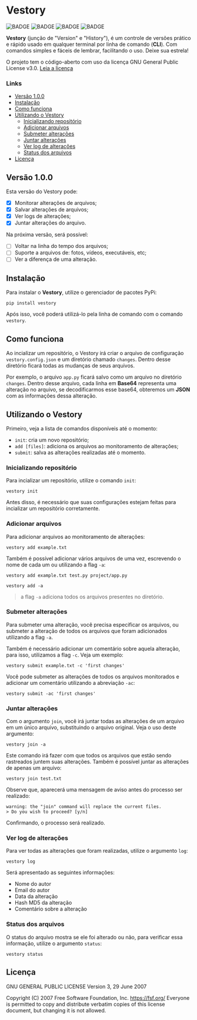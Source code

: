 # Vestory

![BADGE](https://img.shields.io/static/v1?label=status&message=desenvolvimento&color=red&style=flat)
![BADGE](https://img.shields.io/static/v1?label=versão&message=1.0.0&color=purple&style=flat)
![BADGE](https://img.shields.io/static/v1?label=linguagem&message=Python&color=orange&style=flat)
![BADGE](https://img.shields.io/static/v1?label=tipo&message=CLI&color=blue&style=flat)

**Vestory** (junção de "Version" e "History"), é um controle de versões prático e rápido usado em qualquer terminal por linha de comando (**CLI**). Com comandos simples e fáceis de lembrar, facilitando o uso. Deixe sua estrela!

O projeto tem o código-aberto com uso da licença GNU General Public License v3.0. [Leia a licença](#Licença)

### Links

- [Versão 1.0.0](#Versão-1.0.0)
- [Instalação](#Instalação)
- [Como funciona](#Como-funciona)
- [Utilizando o Vestory](#Utilizando-o-Vestory)
    - [Inicializando repositório](#Inicializando-repositório)
    - [Adicionar arquivos](#Adicionar-arquivos)
    - [Submeter alterações](#Submeter-alterações)
    - [Juntar alterações](#Juntar-alterações)
    - [Ver log de alterações](#Ver-log-de-alterações)
    - [Status dos arquivos](#Status-dos-arquivos)
- [Licença](#Licença)

## Versão 1.0.0

Esta versão do Vestory pode:

- [x] Monitorar alterações de arquivos;
- [x] Salvar alterações de arquivos;
- [x] Ver logs de alterações;
- [x] Juntar alterações do arquivo.

Na próxima versão, será possível:

- [ ] Voltar na linha do tempo dos arquivos;
- [ ] Suporte a arquivos de: fotos, vídeos, executáveis, etc;
- [ ] Ver a diferença de uma alteração.

## Instalação

Para instalar o **Vestory**, utilize o gerenciador de pacotes PyPi:

```
pip install vestory
```

Após isso, você poderá utilizá-lo pela linha de comando com o comando `vestory`.

## Como funciona

Ao incializar um repositório, o Vestory irá criar o arquivo de configuração `vestory.config.json` e um diretório chamado `changes`. Dentro desse diretório ficará todas as mudanças de seus arquivos.

Por exemplo, o arquivo `app.py` ficará salvo como um arquivo no diretório `changes`. Dentro desse arquivo, cada linha em **Base64** representa uma alteração no arquivo, se decodificarmos esse base64, obteremos um **JSON** com as informações dessa alteração.

## Utilizando o Vestory

Primeiro, veja a lista de comandos disponíveis até o momento:

- `init`: cria um novo repositório;
- `add [files]`: adiciona os arquivos ao monitoramento de alterações;
- `submit`: salva as alterações realizadas até o momento.

### Inicializando repositório

Para incializar um repositório, utilize o comando `init`:

```
vestory init
```

Antes disso, é necessário que suas configurações estejam feitas para incializar um repositório
corretamente.

### Adicionar arquivos

Para adicionar arquivos ao monitoramento de alterações:

```
vestory add example.txt
```

Também é possível adicionar vários arquivos de uma vez, escrevendo o nome de cada um ou utilizando a flag `-a`:

```
vestory add example.txt test.py project/app.py
```
```
vestory add -a
```

> a flag `-a` adiciona todos os arquivos presentes no diretório.

### Submeter alterações

Para submeter uma alteração, você precisa especificar os arquivos, ou submeter a alteração de todos os arquivos que foram adicionados utilizando a flag `-a`.

Também é necessário adicionar um comentário sobre aquela alteração, para isso, utilizamos a flag `-c`. Veja um exemplo:

```
vestory submit example.txt -c 'first changes'
```

Você pode submeter as alterações de todos os arquivos monitorados e adicionar um comentário utilizando a abreviação `-ac`:

```
vestory submit -ac 'first changes'
```

### Juntar alterações

Com o argumento `join`, você irá juntar todas as alterações de um arquivo em um único arquivo, substituindo o arquivo original. Veja o uso deste argumento:

```
vestory join -a
```

Este comando irá fazer com que todos os arquivos que estão sendo rastreados juntem suas alterações. Também é possível juntar as alterações de apenas um arquivo:

```
vestory join test.txt
```

Observe que, aparecerá uma mensagem de aviso antes do processo ser realizado:

```
warning: the "join" command will replace the current files.
> Do you wish to proceed? [y/n] 
```

Confirmando, o processo será realizado.

### Ver log de alterações

Para ver todas as alterações que foram realizadas, utilize o argumento `log`:

```
vestory log
```

Será apresentado as seguintes informações:

- Nome do autor
- Email do autor
- Data da alteração
- Hash MD5 da alteração
- Comentário sobre a alteração

### Status dos arquivos

O status do arquivo mostra se ele foi alterado ou não, para verificar essa informação, utilize o argumento `status`:

```
vestory status
```

## Licença

GNU GENERAL PUBLIC LICENSE
Version 3, 29 June 2007

Copyright (C) 2007 Free Software Foundation, Inc. <https://fsf.org/>
Everyone is permitted to copy and distribute verbatim copies
of this license document, but changing it is not allowed.
